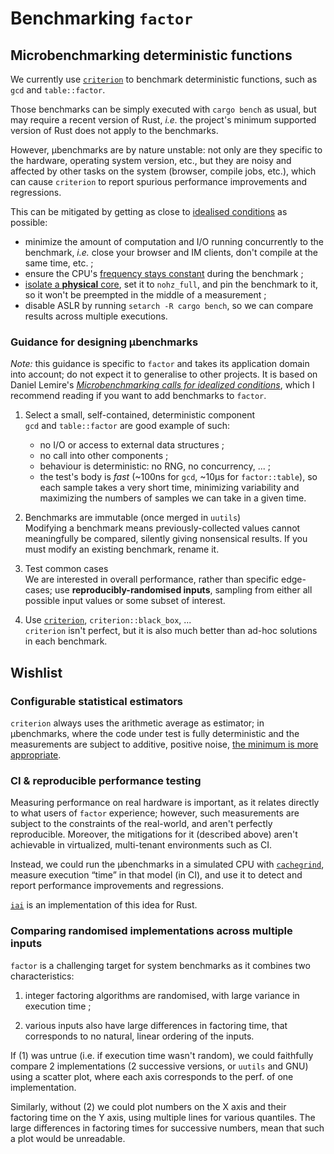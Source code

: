 # Benchmarking `factor`

## Microbenchmarking deterministic functions

We currently use [`criterion`] to benchmark deterministic functions,
such as `gcd` and `table::factor`.

Those benchmarks can be simply executed with `cargo bench` as usual,
but may require a recent version of Rust, *i.e.* the project's minimum
supported version of Rust does not apply to the benchmarks.


However, µbenchmarks are by nature unstable: not only are they specific to
the hardware, operating system version, etc., but they are noisy and affected
by other tasks on the system (browser, compile jobs, etc.), which can cause
`criterion` to report spurious performance improvements and regressions.

This can be mitigated by getting as close to [idealised conditions][lemire]
as possible:
- minimize the amount of computation and I/O running concurrently to the
  benchmark, *i.e.* close your browser and IM clients, don't compile at the
  same time, etc. ;
- ensure the CPU's [frequency stays constant] during the benchmark ;
- [isolate a **physical** core], set it to `nohz_full`, and pin the benchmark
  to it, so it won't be preempted in the middle of a measurement ;
- disable ASLR by running `setarch -R cargo bench`, so we can compare results
  across multiple executions.  


[`criterion`]: https://bheisler.github.io/criterion.rs/book/index.html
[lemire]: https://lemire.me/blog/2018/01/16/microbenchmarking-calls-for-idealized-conditions/
[isolate a **physical** core]: https://pyperf.readthedocs.io/en/latest/system.html#isolate-cpus-on-linux
[frequency stays constant]: XXXTODO


### Guidance for designing µbenchmarks

*Note:* this guidance is specific to `factor` and takes its application domain
into account; do not expect it to generalise to other projects.  It is based
on Daniel Lemire's [*Microbenchmarking calls for idealized conditions*][lemire],
which I recommend reading if you want to add benchmarks to `factor`.

1. Select a small, self-contained, deterministic component  
   `gcd` and `table::factor` are good example of such:
   - no I/O or access to external data structures ;
   - no call into other components ;
   - behaviour is deterministic: no RNG, no concurrency, ... ;
   - the test's body is *fast* (~100ns for `gcd`, ~10µs for `factor::table`),
     so each sample takes a very short time, minimizing variability and
     maximizing the numbers of samples we can take in a given time.

2. Benchmarks are immutable (once merged in `uutils`)  
   Modifying a benchmark means previously-collected values cannot meaningfully
   be compared, silently giving nonsensical results.  If you must modify an
   existing benchmark, rename it.

3. Test common cases  
   We are interested in overall performance, rather than specific edge-cases;
   use **reproducibly-randomised inputs**, sampling from either all possible
   input values or some subset of interest.

4. Use [`criterion`], `criterion::black_box`, ...  
   `criterion` isn't perfect, but it is also much better than ad-hoc
   solutions in each benchmark.


## Wishlist

### Configurable statistical estimators

`criterion` always uses the arithmetic average as estimator; in µbenchmarks,
where the code under test is fully deterministic and the measurements are
subject to additive, positive noise, [the minimum is more appropriate][lemire].


### CI & reproducible performance testing

Measuring performance on real hardware is important, as it relates directly
to what users of `factor` experience; however, such measurements are subject
to the constraints of the real-world, and aren't perfectly reproducible.
Moreover, the mitigations for it (described above) aren't achievable in
virtualized, multi-tenant environments such as CI.

Instead, we could run the µbenchmarks in a simulated CPU with [`cachegrind`],
measure execution “time” in that model (in CI), and use it to detect and report
performance improvements and regressions.

[`iai`] is an implementation of this idea for Rust.

[`cachegrind`]: https://www.valgrind.org/docs/manual/cg-manual.html
[`iai`]: https://bheisler.github.io/criterion.rs/book/iai/iai.html


### Comparing randomised implementations across multiple inputs

`factor` is a challenging target for system benchmarks as it combines two
characteristics:

1. integer factoring algorithms are randomised, with large variance in
   execution time ;

2. various inputs also have large differences in factoring time, that
   corresponds to no natural, linear ordering of the inputs.


If (1) was untrue (i.e. if execution time wasn't random), we could faithfully
compare 2 implementations (2 successive versions, or `uutils` and GNU) using
a scatter plot, where each axis corresponds to the perf. of one implementation.

Similarly, without (2) we could plot numbers on the X axis and their factoring
time on the Y axis, using multiple lines for various quantiles.  The large
differences in factoring times for successive numbers, mean that such a plot
would be unreadable.
